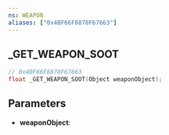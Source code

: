 ```yaml
---
ns: WEAPON
aliases: ["0x4BF66F8878F67663"]
---
```

## _GET_WEAPON_SOOT

```c
// 0x4BF66F8878F67663
float _GET_WEAPON_SOOT(Object weaponObject);
```

## Parameters
* **weaponObject**:
